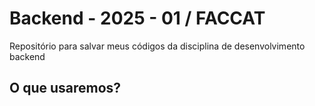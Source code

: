 # Backend - 2025 - 01 / FACCAT
Repositório para salvar meus códigos da disciplina de desenvolvimento backend

## O que usaremos?
